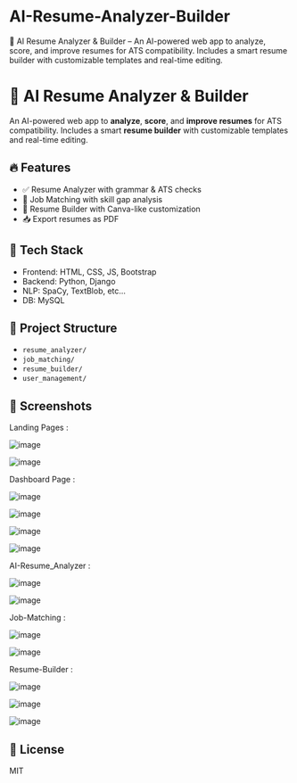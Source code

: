 # AI-Resume-Analyzer-Builder
🚀 AI Resume Analyzer &amp; Builder – An AI-powered web app to analyze, score, and improve resumes for ATS compatibility. Includes a smart resume builder with customizable templates and real-time editing.

# 🧠 AI Resume Analyzer & Builder

An AI-powered web app to **analyze**, **score**, and **improve resumes** for ATS compatibility. Includes a smart **resume builder** with customizable templates and real-time editing.

## 🔥 Features
- ✅ Resume Analyzer with grammar & ATS checks
- 🎯 Job Matching with skill gap analysis
- 🎨 Resume Builder with Canva-like customization
- 📥 Export resumes as PDF

## 🚀 Tech Stack
- Frontend: HTML, CSS, JS, Bootstrap
- Backend: Python, Django
- NLP: SpaCy, TextBlob, etc... 
- DB: MySQL

## 📁 Project Structure
- `resume_analyzer/`
- `job_matching/`
- `resume_builder/`
- `user_management/`

## 📸 Screenshots

Landing Pages :

![image](https://github.com/user-attachments/assets/ba9fe213-66fd-4b7c-a66e-039e680b3e41)

![image](https://github.com/user-attachments/assets/fa17d586-3dbd-41d6-b6e9-582ef3351818)

Dashboard Page : 

![image](https://github.com/user-attachments/assets/42b0ea29-3666-42ea-80e2-0a43330197b2)

![image](https://github.com/user-attachments/assets/0fd27515-33f9-472a-8978-01cb86d5787e)

![image](https://github.com/user-attachments/assets/19bbedfe-f0e2-4273-b3f1-83f902ccc0ed)

![image](https://github.com/user-attachments/assets/722e3b07-363e-491e-9223-4fffb68734c6)

AI-Resume_Analyzer :

![image](https://github.com/user-attachments/assets/481cdb32-8303-49c6-ab98-9933dad0fb35)

![image](https://github.com/user-attachments/assets/29535f66-cf43-43ba-a340-f79b6a1a5ed7)

Job-Matching :

![image](https://github.com/user-attachments/assets/6d875f51-345d-4002-8214-6e3b0a476d79)

![image](https://github.com/user-attachments/assets/7f18f942-d291-46dc-8a89-afac6a2f8920)

Resume-Builder : 

![image](https://github.com/user-attachments/assets/ae0a7fae-6329-4ba8-a02a-d60ef1441d1a)

![image](https://github.com/user-attachments/assets/90689dcf-b329-47d4-89d4-bc1b71f9a9e3)

![image](https://github.com/user-attachments/assets/fb64a3d4-4082-4a72-aec9-c6bf5b8ceb4d)

## 📜 License
MIT
